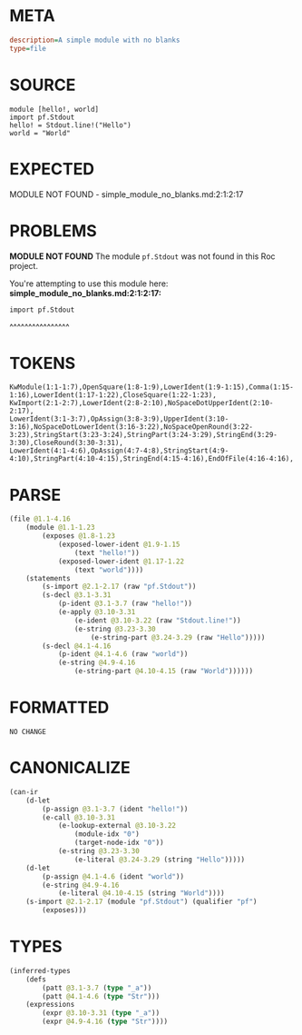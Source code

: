 # META
~~~ini
description=A simple module with no blanks
type=file
~~~
# SOURCE
~~~roc
module [hello!, world]
import pf.Stdout
hello! = Stdout.line!("Hello")
world = "World"
~~~
# EXPECTED
MODULE NOT FOUND - simple_module_no_blanks.md:2:1:2:17
# PROBLEMS
**MODULE NOT FOUND**
The module `pf.Stdout` was not found in this Roc project.

You're attempting to use this module here:
**simple_module_no_blanks.md:2:1:2:17:**
```roc
import pf.Stdout
```
^^^^^^^^^^^^^^^^


# TOKENS
~~~zig
KwModule(1:1-1:7),OpenSquare(1:8-1:9),LowerIdent(1:9-1:15),Comma(1:15-1:16),LowerIdent(1:17-1:22),CloseSquare(1:22-1:23),
KwImport(2:1-2:7),LowerIdent(2:8-2:10),NoSpaceDotUpperIdent(2:10-2:17),
LowerIdent(3:1-3:7),OpAssign(3:8-3:9),UpperIdent(3:10-3:16),NoSpaceDotLowerIdent(3:16-3:22),NoSpaceOpenRound(3:22-3:23),StringStart(3:23-3:24),StringPart(3:24-3:29),StringEnd(3:29-3:30),CloseRound(3:30-3:31),
LowerIdent(4:1-4:6),OpAssign(4:7-4:8),StringStart(4:9-4:10),StringPart(4:10-4:15),StringEnd(4:15-4:16),EndOfFile(4:16-4:16),
~~~
# PARSE
~~~clojure
(file @1.1-4.16
	(module @1.1-1.23
		(exposes @1.8-1.23
			(exposed-lower-ident @1.9-1.15
				(text "hello!"))
			(exposed-lower-ident @1.17-1.22
				(text "world"))))
	(statements
		(s-import @2.1-2.17 (raw "pf.Stdout"))
		(s-decl @3.1-3.31
			(p-ident @3.1-3.7 (raw "hello!"))
			(e-apply @3.10-3.31
				(e-ident @3.10-3.22 (raw "Stdout.line!"))
				(e-string @3.23-3.30
					(e-string-part @3.24-3.29 (raw "Hello")))))
		(s-decl @4.1-4.16
			(p-ident @4.1-4.6 (raw "world"))
			(e-string @4.9-4.16
				(e-string-part @4.10-4.15 (raw "World"))))))
~~~
# FORMATTED
~~~roc
NO CHANGE
~~~
# CANONICALIZE
~~~clojure
(can-ir
	(d-let
		(p-assign @3.1-3.7 (ident "hello!"))
		(e-call @3.10-3.31
			(e-lookup-external @3.10-3.22
				(module-idx "0")
				(target-node-idx "0"))
			(e-string @3.23-3.30
				(e-literal @3.24-3.29 (string "Hello")))))
	(d-let
		(p-assign @4.1-4.6 (ident "world"))
		(e-string @4.9-4.16
			(e-literal @4.10-4.15 (string "World"))))
	(s-import @2.1-2.17 (module "pf.Stdout") (qualifier "pf")
		(exposes)))
~~~
# TYPES
~~~clojure
(inferred-types
	(defs
		(patt @3.1-3.7 (type "_a"))
		(patt @4.1-4.6 (type "Str")))
	(expressions
		(expr @3.10-3.31 (type "_a"))
		(expr @4.9-4.16 (type "Str"))))
~~~
